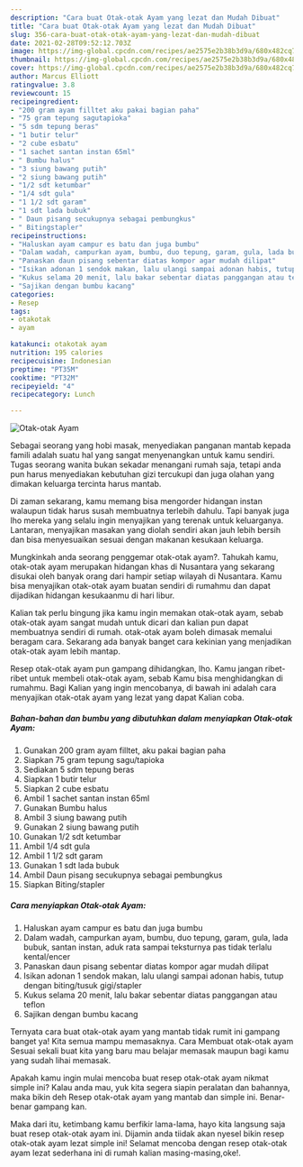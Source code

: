 ```yaml
---
description: "Cara buat Otak-otak Ayam yang lezat dan Mudah Dibuat"
title: "Cara buat Otak-otak Ayam yang lezat dan Mudah Dibuat"
slug: 356-cara-buat-otak-otak-ayam-yang-lezat-dan-mudah-dibuat
date: 2021-02-28T09:52:12.703Z
image: https://img-global.cpcdn.com/recipes/ae2575e2b38b3d9a/680x482cq70/otak-otak-ayam-foto-resep-utama.jpg
thumbnail: https://img-global.cpcdn.com/recipes/ae2575e2b38b3d9a/680x482cq70/otak-otak-ayam-foto-resep-utama.jpg
cover: https://img-global.cpcdn.com/recipes/ae2575e2b38b3d9a/680x482cq70/otak-otak-ayam-foto-resep-utama.jpg
author: Marcus Elliott
ratingvalue: 3.8
reviewcount: 15
recipeingredient:
- "200 gram ayam filltet aku pakai bagian paha"
- "75 gram tepung sagutapioka"
- "5 sdm tepung beras"
- "1 butir telur"
- "2 cube esbatu"
- "1 sachet santan instan 65ml"
- " Bumbu halus"
- "3 siung bawang putih"
- "2 siung bawang putih"
- "1/2 sdt ketumbar"
- "1/4 sdt gula"
- "1 1/2 sdt garam"
- "1 sdt lada bubuk"
- " Daun pisang secukupnya sebagai pembungkus"
- " Bitingstapler"
recipeinstructions:
- "Haluskan ayam campur es batu dan juga bumbu"
- "Dalam wadah, campurkan ayam, bumbu, duo tepung, garam, gula, lada bubuk, santan instan, aduk rata sampai teksturnya pas tidak terlalu kental/encer"
- "Panaskan daun pisang sebentar diatas kompor agar mudah dilipat"
- "Isikan adonan 1 sendok makan, lalu ulangi sampai adonan habis, tutup dengan biting/tusuk gigi/stapler"
- "Kukus selama 20 menit, lalu bakar sebentar diatas panggangan atau teflon"
- "Sajikan dengan bumbu kacang"
categories:
- Resep
tags:
- otakotak
- ayam

katakunci: otakotak ayam 
nutrition: 195 calories
recipecuisine: Indonesian
preptime: "PT35M"
cooktime: "PT32M"
recipeyield: "4"
recipecategory: Lunch

---
```



![Otak-otak Ayam](https://img-global.cpcdn.com/recipes/ae2575e2b38b3d9a/680x482cq70/otak-otak-ayam-foto-resep-utama.jpg)

Sebagai seorang yang hobi masak, menyediakan panganan mantab kepada famili adalah suatu hal yang sangat menyenangkan untuk kamu sendiri. Tugas seorang  wanita bukan sekadar menangani rumah saja, tetapi anda pun harus menyediakan kebutuhan gizi tercukupi dan juga olahan yang dimakan keluarga tercinta harus mantab.

Di zaman  sekarang, kamu memang bisa mengorder hidangan instan walaupun tidak harus susah membuatnya terlebih dahulu. Tapi banyak juga lho mereka yang selalu ingin menyajikan yang terenak untuk keluarganya. Lantaran, menyajikan masakan yang diolah sendiri akan jauh lebih bersih dan bisa menyesuaikan sesuai dengan makanan kesukaan keluarga. 



Mungkinkah anda seorang penggemar otak-otak ayam?. Tahukah kamu, otak-otak ayam merupakan hidangan khas di Nusantara yang sekarang disukai oleh banyak orang dari hampir setiap wilayah di Nusantara. Kamu bisa menyajikan otak-otak ayam buatan sendiri di rumahmu dan dapat dijadikan hidangan kesukaanmu di hari libur.

Kalian tak perlu bingung jika kamu ingin memakan otak-otak ayam, sebab otak-otak ayam sangat mudah untuk dicari dan kalian pun dapat membuatnya sendiri di rumah. otak-otak ayam boleh dimasak memalui beragam cara. Sekarang ada banyak banget cara kekinian yang menjadikan otak-otak ayam lebih mantap.

Resep otak-otak ayam pun gampang dihidangkan, lho. Kamu jangan ribet-ribet untuk membeli otak-otak ayam, sebab Kamu bisa menghidangkan di rumahmu. Bagi Kalian yang ingin mencobanya, di bawah ini adalah cara menyajikan otak-otak ayam yang lezat yang dapat Kalian coba.

<!--inarticleads1-->

##### Bahan-bahan dan bumbu yang dibutuhkan dalam menyiapkan Otak-otak Ayam:

1. Gunakan 200 gram ayam filltet, aku pakai bagian paha
1. Siapkan 75 gram tepung sagu/tapioka
1. Sediakan 5 sdm tepung beras
1. Siapkan 1 butir telur
1. Siapkan 2 cube esbatu
1. Ambil 1 sachet santan instan 65ml
1. Gunakan  Bumbu halus
1. Ambil 3 siung bawang putih
1. Gunakan 2 siung bawang putih
1. Gunakan 1/2 sdt ketumbar
1. Ambil 1/4 sdt gula
1. Ambil 1 1/2 sdt garam
1. Gunakan 1 sdt lada bubuk
1. Ambil  Daun pisang secukupnya sebagai pembungkus
1. Siapkan  Biting/stapler




<!--inarticleads2-->

##### Cara menyiapkan Otak-otak Ayam:

1. Haluskan ayam campur es batu dan juga bumbu
1. Dalam wadah, campurkan ayam, bumbu, duo tepung, garam, gula, lada bubuk, santan instan, aduk rata sampai teksturnya pas tidak terlalu kental/encer
1. Panaskan daun pisang sebentar diatas kompor agar mudah dilipat
1. Isikan adonan 1 sendok makan, lalu ulangi sampai adonan habis, tutup dengan biting/tusuk gigi/stapler
1. Kukus selama 20 menit, lalu bakar sebentar diatas panggangan atau teflon
1. Sajikan dengan bumbu kacang




Ternyata cara buat otak-otak ayam yang mantab tidak rumit ini gampang banget ya! Kita semua mampu memasaknya. Cara Membuat otak-otak ayam Sesuai sekali buat kita yang baru mau belajar memasak maupun bagi kamu yang sudah lihai memasak.

Apakah kamu ingin mulai mencoba buat resep otak-otak ayam nikmat simple ini? Kalau anda mau, yuk kita segera siapin peralatan dan bahannya, maka bikin deh Resep otak-otak ayam yang mantab dan simple ini. Benar-benar gampang kan. 

Maka dari itu, ketimbang kamu berfikir lama-lama, hayo kita langsung saja buat resep otak-otak ayam ini. Dijamin anda tiidak akan nyesel bikin resep otak-otak ayam lezat simple ini! Selamat mencoba dengan resep otak-otak ayam lezat sederhana ini di rumah kalian masing-masing,oke!.

